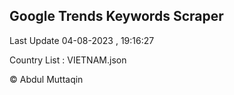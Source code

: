 

## Google Trends Keywords Scraper 
 
Last Update 04-08-2023 , 19:16:27

Country List :
VIETNAM.json



© Abdul Muttaqin 
